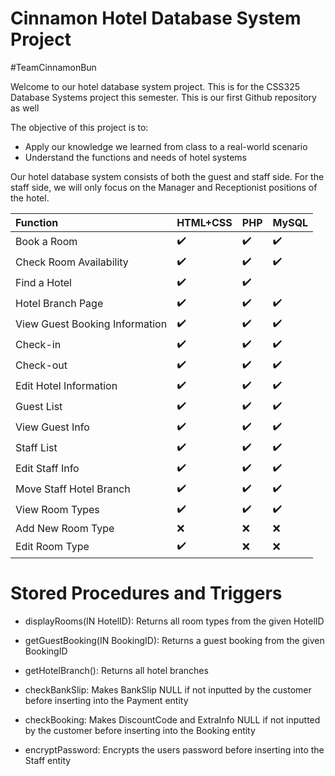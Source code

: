 # Cinnamon Hotel Database System Project

#TeamCinnamonBun

Welcome to our hotel database system project. This is for the CSS325 Database Systems project this semester.
This is our first Github repository as well

The objective of this project is to:
- Apply our knowledge we learned from class to a real-world scenario
- Understand the functions and needs of hotel systems


Our hotel database system consists of both the guest and staff side. For the staff side, we will only focus on
the Manager and Receptionist positions of the hotel.

Function | HTML+CSS | PHP | MySQL |
:------------ | :-------------| :-------------| :-------------
Book a Room | :heavy_check_mark: | :heavy_check_mark: | :heavy_check_mark:
Check Room Availability | :heavy_check_mark: | :heavy_check_mark: | :heavy_check_mark:
Find a Hotel | :heavy_check_mark: |  :heavy_check_mark:
Hotel Branch Page | :heavy_check_mark: | :heavy_check_mark: | :heavy_check_mark:
View Guest Booking Information | :heavy_check_mark: | :heavy_check_mark: | :heavy_check_mark:
Check-in | :heavy_check_mark: | :heavy_check_mark: | :heavy_check_mark:
Check-out | :heavy_check_mark: | :heavy_check_mark: | :heavy_check_mark:
Edit Hotel Information | :heavy_check_mark: | :heavy_check_mark: | :heavy_check_mark:
Guest List | :heavy_check_mark: | :heavy_check_mark: | :heavy_check_mark:
View Guest Info | :heavy_check_mark: | :heavy_check_mark: | :heavy_check_mark:
Staff List | :heavy_check_mark: | :heavy_check_mark: | :heavy_check_mark:
Edit Staff Info | :heavy_check_mark: | :heavy_check_mark: | :heavy_check_mark:
Move Staff Hotel Branch | :heavy_check_mark: | :heavy_check_mark: | :heavy_check_mark:
View Room Types | :heavy_check_mark: | :heavy_check_mark: | :heavy_check_mark:
Add New Room Type | :x: | :x: | :x:
Edit Room Type | :heavy_check_mark: | :x: | :x:


# Stored Procedures and Triggers
- displayRooms(IN HotelID): Returns all room types from the given HotelID
- getGuestBooking(IN BookingID): Returns a guest booking from the given BookingID
- getHotelBranch(): Returns all hotel branches

- checkBankSlip: Makes BankSlip NULL if not inputted by the customer before inserting into the Payment entity
- checkBooking: Makes DiscountCode and ExtraInfo NULL if not inputted by the customer before inserting into the Booking entity
- encryptPassword: Encrypts the users password before inserting into the Staff entity
